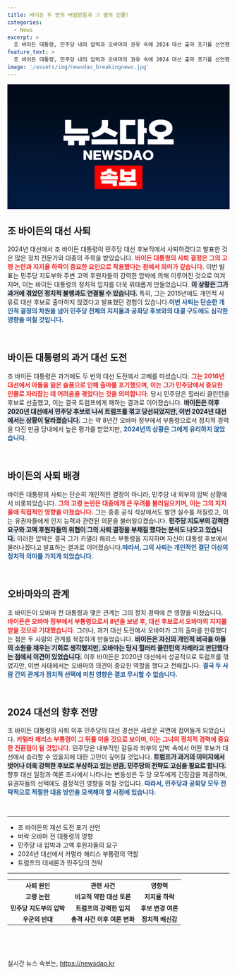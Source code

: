```yaml
---
title: 바이든 두 번의 버림받음과 그 옆의 인물!
categories:
  - News
excerpt: >
  조 바이든 대통령, 민주당 내의 압박과 오바마의 권유 속에 2024 대선 출마 포기를 선언했다. 고령 논란과 지지율 하락의 여파로 차기 대선 후보는 카멀라 해리스 부통령으로 지명된다.
feature_text: >
  조 바이든 대통령, 민주당 내의 압박과 오바마의 권유 속에 2024 대선 출마 포기를 선언했다. 고령 논란과 지지율 하락의 여파로 차기 대선 후보는 카멀라 해리스 부통령으로 지명된다.
image: '/assets/img/newsdao_breakingnews.jpg'
---
```


<p><img src="/assets/img/newsdao_breakingnews.jpg" alt="ontimetimes 속보" /></p>

<h2 data-ke-size="size26">조 바이든의 대선 사퇴</h2>

<p data-ke-size="size16">2024년 대선에서 조 바이든 대통령이 민주당 대선 후보직에서 사퇴하겠다고 발표한 것은 많은 정치 전문가와 대중의 주목을 받았습니다. <b><span style="color: #ee2323;">바이든 대통령의 사퇴 결정은 그의 고령 논란과 지지율 하락이 중요한 요인으로 작용했다는 점에서 의미가 깊습니다.</span></b> 이번 발표는 민주당 지도부와 주변 고액 후원자들의 강력한 압박에 의해 이루어진 것으로 여겨지며, 이는 바이든 대통령의 정치적 입지를 더욱 위태롭게 만들었습니다. <b><span style="background-color: #21538527;">이 상황은 그가 과거에 겪었던 정치적 불행과도 연결될 수 있습니다.</span></b> 특히, 그는 2015년에도 개인적 사유로 대선 후보로 출마하지 않겠다고 발표했던 경험이 있습니다.<b><span style="color: #1a5490;">이번 사퇴는 단순한 개인적 결정의 차원을 넘어 민주당 전체의 지지율과 공화당 후보와의 대결 구도에도 심각한 영향을 미칠 것입니다.</span></b></p>

<p data-ke-size="size16">&nbsp;</p>

<h2 data-ke-size="size26">바이든 대통령의 과거 대선 도전</h2>

<p data-ke-size="size16">조 바이든 대통령은 과거에도 두 번의 대선 도전에서 고배를 마셨습니다. <b><span style="color: #ee2323;">그는 2016년 대선에서 아들을 잃은 슬픔으로 인해 출마를 포기했으며, 이는 그가 민주당에서 중요한 인물로 자리잡는 데 어려움을 겪었다는 것을 의미합니다.</span></b> 당시 민주당은 힐러리 클린턴을 후보로 선출했고, 이는 결국 트럼프에게 패하는 결과로 이어졌습니다. <b><span style="background-color: #21538527;">바이든은 이후 2020년 대선에서 민주당 후보로 나서 트럼프를 꺾고 당선되었지만, 이번 2024년 대선에서는 상황이 달라졌습니다.</span></b> 그는 약 8년간 오바마 정부에서 부통령으로서 정치적 경력을 다진 만큼 당내에서 높은 평가를 받았지만, <b><span style="color: #1a5490;">2024년의 상황은 그에게 유리하지 않았습니다.</span></b></p>

<p data-ke-size="size16">&nbsp;</p>

<h2 data-ke-size="size26">바이든의 사퇴 배경</h2>

<p data-ke-size="size16">바이든 대통령의 사퇴는 단순히 개인적인 결정이 아니라, 민주당 내 외부의 압박 상황에서 비롯되었습니다. <b><span style="color: #ee2323;">그의 고령 논란은 대중에게 큰 우려를 불러일으키며, 이는 그의 지지율에 직접적인 영향을 미쳤습니다.</span></b> 그는 종종 공식 석상에서도 발언 실수를 저질렀고, 이는 유권자들에게 인지 능력과 관련된 의문을 불러일으켰습니다. <b><span style="background-color: #21538527;">민주당 지도부의 강력한 요구와 고액 후원자들의 위협이 그의 사퇴 결정을 부채질 했다는 분석도 나오고 있습니다.</span></b> 이러한 압박은 결국 그가 카멀라 해리스 부통령을 지지하며 자신이 대통령 후보에서 물러나겠다고 발표하는 결과로 이어졌습니다.<b><span style="color: #1a5490;">따라서, 그의 사퇴는 개인적인 결단 이상의 정치적 의미를 가지게 되었습니다.</span></b></p>

<p data-ke-size="size16">&nbsp;</p>

<h2 data-ke-size="size26">오바마와의 관계</h2>

<p data-ke-size="size16">조 바이든이 오바마 전 대통령과 맺은 관계는 그의 정치 경력에 큰 영향을 미쳤습니다. <b><span style="color: #ee2323;">바이든은 오바마 정부에서 부통령으로서 8년을 보낸 후, 대선 후보로서 오바마의 지지를 받을 것으로 기대했습니다.</span></b> 그러나, 과거 대선 도전에서 오바마가 그의 출마를 만류했다는 점은 두 사람의 관계를 복잡하게 만들었습니다. <b><span style="background-color: #21538527;">바이든은 자신의 개인적 비극을 아들의 소원을 채우는 기회로 생각했지만, 오바마는 당시 힐러리 클린턴의 차례라고 판단했다는 점에서 이견이 있었습니다.</span></b> 이후 바이든은 2020년 대선에서 성공적으로 트럼프를 꺾었지만, 이번 사태에서는 오바마의 의견이 중요한 역할을 했다고 전해집니다. <b><span style="color: #1a5490;">결국 두 사람 간의 관계가 정치적 선택에 미친 영향은 결코 무시할 수 없습니다.</span></b></p>

<p data-ke-size="size16">&nbsp;</p>

<h2 data-ke-size="size26">2024 대선의 향후 전망</h2>

<p data-ke-size="size16">조 바이든 대통령의 사퇴 이후 민주당의 대선 경선은 새로운 국면에 접어들게 되었습니다. <b><span style="color: #ee2323;">카멀라 해리스 부통령이 그 뒤를 이을 것으로 보이며, 이는 그녀의 정치적 경력에 중요한 전환점이 될 것입니다.</span></b> 민주당은 내부적인 갈등과 외부의 압박 속에서 어떤 후보가 대선에서 승리할 수 있을지에 대한 고민이 깊어질 것입니다. <b><span style="background-color: #21538527;">트럼프가 과거의 이미지에서 벗어나 더욱 강력한 후보로 부상하고 있는 만큼, 민주당의 전략도 고심을 필요로 합니다.</span></b> 향후 대선 일정과 여론 조사에서 나타나는 변동성은 두 당 모두에게 긴장감을 제공하며, 유권자들의 선택에도 결정적인 영향을 미칠 것입니다. <b><span style="color: #1a5490;">따라서, 민주당과 공화당 모두 전략적으로 적절한 대응 방안을 모색해야 할 시점에 있습니다.</span></b></p>

<p data-ke-size="size16">&nbsp;</p>

<hr>

<ul>
    <li>조 바이든의 재선 도전 포기 선언</li>
    <li>버락 오바마 전 대통령의 영향</li>
    <li>민주당 내 압박과 고액 후원자들의 요구</li>
    <li>2024년 대선에서 카멀라 해리스 부통령의 역할</li>
    <li>트럼프의 대세론과 민주당의 전략</li>
</ul>

<hr>

<table style="width: 100%; border-collapse: collapse;">
    <tr>
        <td style="text-align: center; height: 17px;"><b>사퇴 원인</b></td>
        <td style="text-align: center; height: 17px;"><b>관련 사건</b></td>
        <td style="text-align: center; height: 17px;"><b>영향력</b></td>
    </tr>
    <tr>
        <td style="text-align: center; height: 17px;"><b>고령 논란</b></td>
        <td style="text-align: center; height: 17px;"><b>비교적 약한 대선 토론</b></td>
        <td style="text-align: center; height: 17px;"><b>지지율 하락</b></td>
    </tr>
    <tr>
        <td style="text-align: center; height: 17px;"><b>민주당 지도부의 압박</b></td>
        <td style="text-align: center; height: 17px;"><b>트럼프의 강력한 입지</b></td>
        <td style="text-align: center; height: 17px;"><b>후보 변경 여론</b></td>
    </tr>
    <tr>
        <td style="text-align: center; height: 17px;"><b>우군의 반대</b></td>
        <td style="text-align: center; height: 17px;"><b>총격 사건 이후 여론 변화</b></td>
        <td style="text-align: center; height: 17px;"><b>정치적 배신감</b></td>
    </tr>
</table>

<p data-ke-size="size16">&nbsp;</p>

<p data-ke-size="size16">&nbsp;</p>
실시간 뉴스 속보는, <a href="https://newsdao.kr" rel="dofollow">https://newsdao.kr</a>


